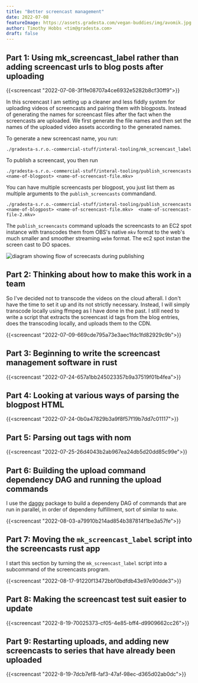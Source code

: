```yaml
---
title: "Better screencast management"
date: 2022-07-08
featureImage: https://assets.gradesta.com/vegan-buddies/img/avomik.jpg
author: Timothy Hobbs <tim@gradesta.com>
draft: false
---
```


Part 1: Using mk_screencast_label rather than adding screencast urls to blog posts after uploading
------
{{<screencast "2022-07-08-3f1fe08707a4ce6932e5282b8cf30ff9">}}

In this screencast I am setting up a cleaner and less fiddly system for uploading videos of screencasts and pairing them with blogposts. Instead of generating the names for screencast files after the fact when the screencasts are uploaded. We first generate the file names and then set the names of the uploaded video assets according to the generated names.

To generate a new screencast name, you run:

```
./gradesta-s.r.o.-commercial-stuff/interal-tooling/mk_screencast_label
```

To publish a screencast, you then run

```
./gradesta-s.r.o.-commercial-stuff/interal-tooling/publish_screencasts <name-of-blogpost> <name-of-screencast-file.mkv>
```

You can have multiple screencasts per blogpost, you just list them as multiple arguments to the `publish_screencasts` commandand.

```
./gradesta-s.r.o.-commercial-stuff/interal-tooling/publish_screencasts <name-of-blogpost> <name-of-screencast-file.mkv>  <name-of-screencast-file-2.mkv>
```


The `publish_screencasts` command uploads the screencasts to an EC2 spot instance with transcodes them from OBS's native `mkv` format to the web's much smaller and smoother streaming `webm` format. The ec2 spot instan the screen cast to DO spaces.

![diagram showing flow of screecasts during publishing](/images/blog/publish-screecasts-flow.png)

Part 2: Thinking about how to make this work in a team
------

So I've decided not to transcode the videos on the cloud afterall. I don't have the time to set it up and its not strictly necessary. Instead, I will simply transcode locally using ffmpeg as I have done in the past. I still need to write a script that extracts the screencast id tags from the blog entries, does the transcoding locally, and uploads them to the CDN.

{{<screencast "2022-07-09-669cde795a73e3aec1fdc1fd82929c9b">}}

Part 3: Beginning to write the screencast management software in rust
--------

{{<screencast "2022-07-24-657a1bb245023357b9a37519f01b4fea">}}

Part 4: Looking at various ways of parsing the blogpost HTML
---------

{{<screencast "2022-07-24-0b0a47829b3a9f8f57f19b7dd7c01117">}}

Part 5: Parsing out tags with nom
---------------------------------------

{{<screencast "2022-07-25-26d4043b2ab967ea24db5d20dd85c99e">}}

Part 6: Building the upload command dependency DAG and running the upload commands
--------------------------------------------------------------------------------------

I use the [daggy](https://docs.rs/daggy/latest/daggy/) package to build a dependeny DAG of commands that are run in parallel, in order of dependeny fulfillment, sort of similar to `make`.

{{<screencast "2022-08-03-a79910b214ad854b387814f1be3a57fe">}}


Part 7: Moving the `mk_screencast_label` script into the screencasts rust app
----------------------------------------

I start this section by turning the `mk_screencast_label` script into a subcommand of the screencasts program.

{{<screencast "2022-08-17-91220f13472bbf0bdfdb43e97e90dde3">}}

Part 8: Making the screencast test suit easier to update
---------

{{<screencast "2022-8-19-70025373-cf05-4e85-bff4-d9909662cc26">}}

Part 9: Restarting uploads, and adding new screencasts to series that have already been uploaded
-----------



{{<screencast "2022-8-19-7dcb7ef8-faf3-47af-98ec-d365d02ab0dc">}}
